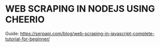 # WEB SCRAPING IN NODEJS USING CHEERIO
Guide: https://serpapi.com/blog/web-scraping-in-javascript-complete-tutorial-for-beginner/
